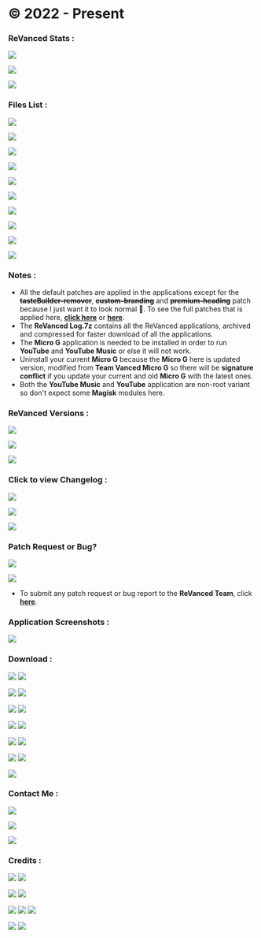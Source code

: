 # © 2022 - Present

### **ReVanced Stats :**
![](https://img.shields.io/github/workflow/status/SCP-017/debug/Build%20Latest?label=BUILD%20REVANCED&color=black&style=for-the-badge)

![](https://img.shields.io/github/v/release/SCP-017/ReVanced-Download?label=RELEASE%20VERSION&color=black&style=for-the-badge)

![](https://img.shields.io/github/downloads/SCP-017/ReVanced-Download/total?label=TOTAL%20DOWNLOADS&color=black&style=for-the-badge)

### Files List :
![](https://img.shields.io/badge/dynamic/json?color=black&label=REDDIT&query=%24%5B%22com.reddit.frontpage.apk%22%5D&url=https%3A%2F%2Fraw.githubusercontent.com%2FSCP-017%2Fdebug%2Fmain%2Fmain%2Fversion%2Flatest%2Fversion.json&style=for-the-badge)

![](https://img.shields.io/badge/dynamic/json?color=black&label=SPOTIFY&query=%24%5B%22com.spotify.music.apk%22%5D&url=https%3A%2F%2Fraw.githubusercontent.com%2FSCP-017%2Fdebug%2Fmain%2Fmain%2Fversion%2Flatest%2Fversion.json&style=for-the-badge)

![](https://img.shields.io/badge/dynamic/json?color=black&label=TIKTOK%20ASIA&query=%24%5B%22com.zhiliaoapp.musically.apk%22%5D&url=https%3A%2F%2Fraw.githubusercontent.com%2FSCP-017%2Fdebug%2Fmain%2Fmain%2Fversion%2Flatest%2Fversion.json&style=for-the-badge)

![](https://img.shields.io/badge/dynamic/json?color=black&label=TIKTOK%20GLOBAL&query=%24%5B%22com.ss.android.ugc.trill.apk%22%5D&url=https%3A%2F%2Fraw.githubusercontent.com%2FSCP-017%2Fdebug%2Fmain%2Fmain%2Fversion%2Flatest%2Fversion.json&style=for-the-badge)

![](https://img.shields.io/badge/dynamic/json?color=black&label=TWITTER&query=%24%5B%22com.twitter.android.apk%22%5D&url=https%3A%2F%2Fraw.githubusercontent.com%2FSCP-017%2Fdebug%2Fmain%2Fmain%2Fversion%2Flatest%2Fversion.json&style=for-the-badge)

![](https://img.shields.io/badge/dynamic/json?color=black&label=YOUTUBE&query=%24%5B%22com.google.android.youtube.apk%22%5D&url=https%3A%2F%2Fraw.githubusercontent.com%2FSCP-017%2Fdebug%2Fmain%2Fmain%2Fversion%2Flatest%2Fversion.json&style=for-the-badge)

![](https://img.shields.io/badge/dynamic/json?color=black&label=YOUTUBE%20MUSIC&query=%24%5B%22com.google.android.apps.youtube.music.apk%22%5D&url=https%3A%2F%2Fraw.githubusercontent.com%2FSCP-017%2Fdebug%2Fmain%2Fmain%2Fversion%2Flatest%2Fversion.json&style=for-the-badge)

![](https://img.shields.io/github/v/release/SCP-017/ReVanced-Download?&label=REVANCED%20LOG&color=black&style=for-the-badge)

![](https://img.shields.io/github/v/release/inotia00/VancedMicroG?&label=Micro%20G&color=black&style=for-the-badge)

![](https://img.shields.io/badge/Arch%20Checker-v1.1-black?&style=for-the-badge)

### Notes :
- All the default patches are applied in the applications except for the **~~tasteBuilder-remover~~**, **~~custom-branding~~** and **~~premium-heading~~** patch because I just want it to look normal 🤦. To see the full patches that is applied here, [**click here**](https://github.com/SCP-017/ReVanced-Download/tree/main/patches) or [**here**](https://github.com/revanced/revanced-patches).
- The **ReVanced Log.7z** contains all the ReVanced applications, archived and compressed for faster download of all the applications.
- The **Micro G** application is needed to be installed in order to run **YouTube** and **YouTube Music** or else it will not work.
- Uninstall your current **Micro G** because the **Micro G** here is updated version, modified from **Team Vanced Micro G** so there will be **signature conflict** if you update your current and old **Micro G** with the latest ones.
- Both the **YouTube Music** and **YouTube** application are non-root variant so don't expect some **Magisk** modules here.

### ReVanced Versions :
![](https://img.shields.io/github/v/release/revanced/revanced-patches?color=black&label=PATCH%20VERSION&style=for-the-badge)

![](https://img.shields.io/github/v/release/revanced/revanced-cli?color=black&label=CLI%20VERSION&style=for-the-badge)

![](https://img.shields.io/github/v/release/revanced/revanced-integrations?color=black&label=INTEGRATION%20VERSION&style=for-the-badge)

### Click to view Changelog :
[![](https://img.shields.io/badge/🧩-Patches%20Changelog-black?&style=for-the-badge)](https://github.com/revanced/revanced-patches/releases)

[![](https://img.shields.io/badge/💻-CLI%20Changelog-black?&style=for-the-badge)](https://github.com/revanced/revanced-cli/releases)

[![](https://img.shields.io/badge/🔩-Integrations%20Changelog-black?&style=for-the-badge)](https://github.com/revanced/revanced-integrations/releases)

### Patch Request or Bug?
![](https://img.shields.io/github/issues/revanced/revanced-patches/patch-request?color=blue&label=PATCH%20REQUESTS&style=for-the-badge)

![](https://img.shields.io/github/issues/revanced/revanced-patches/bug?color=red&label=BUG%20REPORTS&style=for-the-badge)

- To submit any patch request or bug report to the **ReVanced Team**, click [**here**](https://github.com/revanced/revanced-patches/issues/new/choose).

### Application Screenshots :

[![](https://img.shields.io/badge/Click%20To%20View%20Screenshots-black?&style=for-the-badge)](https://github.com/SCP-017/ReVanced-Download/blob/main/assets/screenshots/preview/screenshots.md)

### Download :
[![](https://img.shields.io/badge/Reddit-black?&style=for-the-badge)](https://github.com/SCP-017/ReVanced-Download/releases/latest/download/reddit.apk) [![](https://img.shields.io/badge/Spotify-black?&style=for-the-badge)](https://github.com/SCP-017/ReVanced-Download/releases/latest/download/spotify.apk)

[![](https://img.shields.io/badge/TikTok%20Asia-black?&style=for-the-badge)](https://github.com/SCP-017/ReVanced-Download/releases/latest/download/tiktok.asia.apk) [![](https://img.shields.io/badge/TikTok%20Global-black?&style=for-the-badge)](https://github.com/SCP-017/ReVanced-Download/releases/latest/download/tiktok.global.apk)

[![](https://img.shields.io/badge/Twitter-black?&style=for-the-badge)](https://github.com/SCP-017/ReVanced-Download/releases/latest/download/twitter.apk) [![](https://img.shields.io/badge/YouTube-black?&style=for-the-badge)](https://github.com/SCP-017/ReVanced-Download/releases/latest/download/youtube.apk)

[![](https://img.shields.io/badge/YT%20Music%20V7A-black?&style=for-the-badge)](https://github.com/SCP-017/ReVanced-Download/releases/latest/download/yt.music.v7a.apk) [![](https://img.shields.io/badge/YT%20Music%20V8A-black?&style=for-the-badge)](https://github.com/SCP-017/ReVanced-Download/releases/latest/download/yt.music.v8a.apk)

[![](https://img.shields.io/badge/ReVanced%20Log-black?&style=for-the-badge)](https://github.com/SCP-017/ReVanced-Download/releases/latest/download/revanced-log.7z) [![](https://img.shields.io/badge/Arch%20Checker-black?&style=for-the-badge)](https://github.com/SCP-017/ReVanced-Download/releases/download/2022.10.29/arch.checker.apk)

[![](https://img.shields.io/badge/Micro%20G-black?&style=for-the-badge)](https://github.com/SCP-017/ReVanced-Download/releases/latest/download/micro.g.apk) [![](https://img.shields.io/badge/ReVanced%20Manager-black?&style=for-the-badge)](https://github.com/SCP-017/ReVanced-Download/releases/latest/download/revanced.manager.apk)

[![](https://img.shields.io/badge/Click%20Here%20To%20View%20Full%20Releases-gold?&style=for-the-badge)](https://github.com/SCP-017/ReVanced-Download/releases)

### Contact Me :
[![](https://img.shields.io/badge/ProtonMail-8B89CC?style=for-the-badge&logo=protonmail&logoColor=white)](mailto:ph.server@pm.me)

[![](https://img.shields.io/badge/GitHub-100000?style=for-the-badge&logo=github&logoColor=white)](https://github.com/SCP-017)

[![](https://img.shields.io/badge/Messenger-00B2FF?style=for-the-badge&logo=messenger&logoColor=white)](https://m.me/fb.me.2)

### Credits :
[![](https://img.shields.io/badge/ReVanced-black?&style=for-the-badge)](https://github.com/revanced) [![](https://img.shields.io/badge/Team%20Vanced-black?&style=for-the-badge)](https://github.com/TeamVanced)

[![](https://img.shields.io/badge/microG%20Project-black?&style=for-the-badge)](https://github.com/microg) [![](https://img.shields.io/badge/Shields.IO-black?&style=for-the-badge)](https://github.com/badges)

[![](https://img.shields.io/badge/n0k0m3-black?&style=for-the-badge)](https://github.com/n0k0m3) [![](https://img.shields.io/badge/j--hc-black?&style=for-the-badge)](https://github.com/j-hc) [![](https://img.shields.io/badge/inotia00-black?&style=for-the-badge)](https://github.com/inotia00)

[![](https://img.shields.io/badge/vietanhbui2000-black?&style=for-the-badge)](https://github.com/vietanhbui2000) [![](https://img.shields.io/badge/SCP--017-black?&style=for-the-badge)](https://phc.onl/members/scp-017.1530736)
